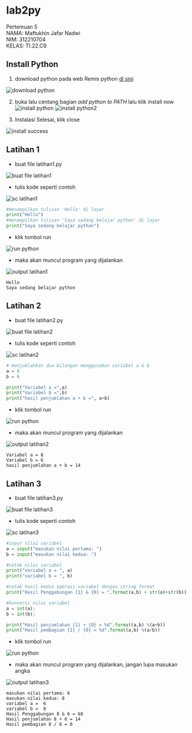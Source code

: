 # lab2py
Pertemuan 5<br>
NAMA: Maftukhin Jafar Nadwi<br>
NIM: 312210704<br>
KELAS: TI.22.C9<br>

## Install Python
1. download python pada web Remis python [di sini](https://python.org)

![download python](https://user-images.githubusercontent.com/47426095/196260682-ab4d3c1a-b0d9-47ea-8737-db2b81b58410.PNG)

2. buka lalu centang bagian *add python to PATH* lalu klik install now
![install python](https://user-images.githubusercontent.com/47426095/196260923-3c52d21d-89d4-465d-b0d2-ae11e1906d6c.PNG)
![install python2](https://user-images.githubusercontent.com/47426095/196261110-f1242a77-73a2-46e8-91d4-c428e9bdfd7e.PNG)


3. Instalasi Selesai, klik close

![install success](https://user-images.githubusercontent.com/47426095/196261213-d2d12ebd-893a-4e82-9715-28422d4fcc7b.PNG)


## Latihan 1
* buat file latihan1.py

![buat file latihan1](https://user-images.githubusercontent.com/47426095/196225814-00e353e7-4bf8-49fa-a0bf-dab618a3f01d.PNG)

* tulis kode seperti contoh

![sc latihan1](https://user-images.githubusercontent.com/47426095/196225840-74027b54-1759-44aa-a97a-24e6491f8ed9.PNG)
```python
#menampilkan tulisan 'Hello' di layar
print("Hello")
#menampilkan tulisan 'Saya sedang belajar python' di layar
print("Saya sedang belajar python")
```
* klik tombol run

![run python](https://user-images.githubusercontent.com/47426095/196225970-24f8e914-92ba-4f2b-8094-e67844053d1c.PNG)

* maka akan muncul program yang dijalankan

![output latihan1](https://user-images.githubusercontent.com/47426095/196226031-5cf0d83f-7851-4915-8e9a-ba29573e4149.PNG)
```
Hello
Saya sedang belajar python
```


## Latihan 2
* buat file latihan2.py

![buat file latihan2](https://user-images.githubusercontent.com/47426095/196226746-77ab9834-d5d9-478e-95b9-84c2a5929079.PNG)

* tulis kode seperti contoh

![sc latihan2](https://user-images.githubusercontent.com/47426095/196226836-40354e47-58b9-41e1-984f-976a927d2750.PNG)
``` python
# menjumlahkan dua bilangan menggunakan variabel a & b
a = 8
b = 6

print("Variabel a =",a)
print("Variabel b =",b)
print("hasil penjumlahan a + b =", a+b)
```


* klik tombol run

![run python](https://user-images.githubusercontent.com/47426095/196226867-b202f7d9-79ae-4577-b93f-8279d92d42a5.PNG)

* maka akan muncul program yang dijalankan

![output latihan2](https://user-images.githubusercontent.com/47426095/196226922-3323d8f6-6c99-496f-a256-6be4fa13e638.PNG)

```
Variabel a = 8
Variabel b = 6
hasil penjumlahan a + b = 14
```


## Latihan 3
* buat file latihan3.py

![buat file latihan3](https://user-images.githubusercontent.com/47426095/196228787-1fa10f4d-ac73-4f1f-a4ba-4f214f2d713b.PNG)

* tulis kode seperti contoh

![sc latihan3](https://user-images.githubusercontent.com/47426095/196258729-9f8bb060-8d79-4dc9-9371-ce84242b866a.PNG)

```python
#input nilai variabel
a = input("masukan nilai pertama: ")
b = input("masukan nilai kedua: ")

#cetak nilai variabel
print("variabel a = ", a)
print("variabel b = ", b)

#cetak hasil kedua operasi variabel dengan string format
print("Hasil Penggabungan {1} & {0} = ".format(a,b) + str(a)+str(b))

#konversi nilai variabel 
a = int(a);
b = int(b);

print("Hasil penjumlahan {1} + {0} = %d".format(a,b) %(a+b))
print("Hasil pembagian {1} / {0} = %d".format(a,b) %(a/b))
```
* klik tombol run

![run python](https://user-images.githubusercontent.com/47426095/196228887-fddb8a47-afc5-4476-af01-e03a07e849ab.PNG)

* maka akan muncul program yang dijalankan, jangan lupa masukan angka

![output latihan3](https://user-images.githubusercontent.com/47426095/196228930-50635265-af56-4313-98db-6b3e90d333e1.PNG)
```
masukan nilai pertama: 6
masukan nilai kedua: 8
variabel a =  6
variabel b =  8
Hasil Penggabungan 8 & 6 = 68
Hasil penjumlahan 8 + 6 = 14
Hasil pembagian 8 / 6 = 0
```

